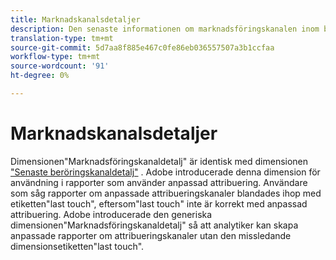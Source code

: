 ```yaml
---
title: Marknadskanalsdetaljer
description: Den senaste informationen om marknadsföringskanalen inom besökarens förfallotid för engagemang.
translation-type: tm+mt
source-git-commit: 5d7aa8f885e467c0fe86eb036557507a3b1ccfaa
workflow-type: tm+mt
source-wordcount: '91'
ht-degree: 0%

---
```



# Marknadskanalsdetaljer

Dimensionen&quot;Marknadsföringskanaldetalj&quot; är identisk med dimensionen [&quot;Senaste beröringskanaldetalj&quot;](last-touch-detail.md) . Adobe introducerade denna dimension för användning i rapporter som använder anpassad attribuering. Användare som såg rapporter om anpassade attribueringskanaler blandades ihop med etiketten&quot;last touch&quot;, eftersom&quot;last touch&quot; inte är korrekt med anpassad attribuering. Adobe introducerade den generiska dimensionen&quot;Marknadsföringskanaldetalj&quot; så att analytiker kan skapa anpassade rapporter om attribueringskanaler utan den missledande dimensionsetiketten&quot;last touch&quot;.
